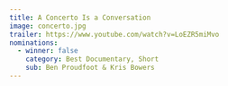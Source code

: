 ```yaml
---
title: A Concerto Is a Conversation
image: concerto.jpg
trailer: https://www.youtube.com/watch?v=LoEZR5miMvo
nominations:
  - winner: false
    category: Best Documentary, Short
    sub: Ben Proudfoot & Kris Bowers
---
```

